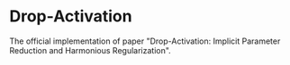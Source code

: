 # Drop-Activation
The official implementation of paper "Drop-Activation: Implicit Parameter Reduction and Harmonious Regularization".
